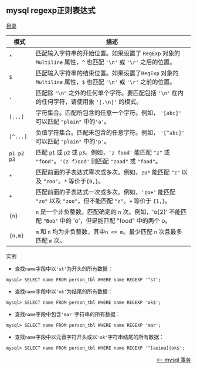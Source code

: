 ## mysql regexp正则表达式


<a href="README.md">目录</a>

|模式	 	|描述																											 |
|-----------|----------------------------------------------------------------------------------------------------------------|
|`^`		|匹配输入字符串的开始位置。如果设置了 `RegExp` 对象的 `Multiline` 属性，`^` 也匹配 `'\n'` 或 `'\r'` 之后的位置。	|
|`$`		|匹配输入字符串的结束位置。如果设置了`RegExp` 对象的 `Multiline` 属性，`$` 也匹配 `'\n'` 或 `'\r'` 之前的位置。	|
|`.`		|匹配除 `"\n"` 之外的任何单个字符。要匹配包括 `'\n'` 在内的任何字符，请使用象 `'[.\n]'` 的模式。				|
|`[...]` 	|字符集合。匹配所包含的任意一个字符。例如， `'[abc]'` 可以匹配 `"plain"` 中的`'a'`。							|
|`[^...]` 	|负值字符集合。匹配未包含的任意字符。例如， `'[^abc]'` 可以匹配 `"plain"` 中的`'p'`。							|
|`p1 p2 p3` |匹配 `p1` 或 `p2` 或 `p3`。例如，`'z food'` 能匹配 `"z"` 或 `"food"`。`'(z f)ood'` 则匹配 `"zood"` 或 `"food"`。	|
|`*`	 	|匹配前面的子表达式零次或多次。例如，`zo*` 能匹配 `"z"` 以及 `"zoo"`。`*` 等价于`{0,}`。						|
|`+`		|匹配前面的子表达式一次或多次。例如，`'zo+'` 能匹配 `"zo"` 以及 `"zoo"`，但不能匹配 `"z"`。`+` 等价于 `{1,}`。	|
|`{n}`	 	|`n` 是一个非负整数。匹配确定的 `n` 次。例如，'o{2}' 不能匹配 `"Bob"` 中的 'o'，但是能匹配 "food" 中的两个 o。	|
|`{n,m}`	|`m` 和 `n` 均为非负整数，其中`n <= m`。最少匹配 `n` 次且最多匹配 `m` 次。										|

实例

* 查找`name`字段中以`'st'`为开头的所有数据：
```mysql
mysql> SELECT name FROM person_tbl WHERE name REGEXP '^st';
```
* 查找`name`字段中以`'ok'`为结尾的所有数据：
```mysql
mysql> SELECT name FROM person_tbl WHERE name REGEXP 'ok$';
```
* 查找`name`字段中包含`'mar'`字符串的所有数据：
```mysql
mysql> SELECT name FROM person_tbl WHERE name REGEXP 'mar';
```
* 查找`name`字段中以元音字符开头或以`'ok'`字符串结尾的所有数据：
```mysql
mysql> SELECT name FROM person_tbl WHERE name REGEXP '^[aeiou]|ok$';
```

<a href="transaction.md" style="float: right;"><—— mysql 事务</a>
